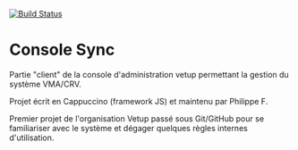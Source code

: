 [![Build Status](https://travis-ci.org/vetup/console-sync.svg?branch=preprod)](https://travis-ci.org/vetup/console-sync)

# Console Sync


Partie "client" de la console d'administration vetup permettant la gestion du système VMA/CRV.

Projet écrit en Cappuccino (framework JS) et maintenu par Philippe F.

Premier projet de l'organisation Vetup passé sous Git/GitHub pour se familiariser avec le système et dégager quelques règles internes d'utilisation.

 

